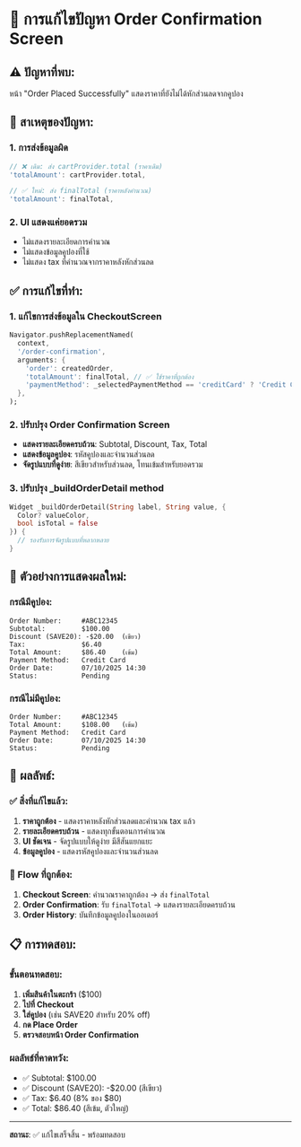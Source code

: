 # 🔧 การแก้ไขปัญหา Order Confirmation Screen

## ⚠️ ปัญหาที่พบ:
หน้า "Order Placed Successfully" แสดงราคาที่ยังไม่ได้หักส่วนลดจากคูปอง

## 🎯 สาเหตุของปัญหา:

### 1. การส่งข้อมูลผิด
```dart
// ❌ เดิม: ส่ง cartProvider.total (ราคาเดิม)
'totalAmount': cartProvider.total,

// ✅ ใหม่: ส่ง finalTotal (ราคาหลังคำนวณ)
'totalAmount': finalTotal,
```

### 2. UI แสดงแค่ยอดรวม
- ไม่แสดงรายละเอียดการคำนวณ
- ไม่แสดงข้อมูลคูปองที่ใช้
- ไม่แสดง tax ที่คำนวณจากราคาหลังหักส่วนลด

## ✅ การแก้ไขที่ทำ:

### 1. แก้ไขการส่งข้อมูลใน CheckoutScreen
```dart
Navigator.pushReplacementNamed(
  context,
  '/order-confirmation',
  arguments: {
    'order': createdOrder,
    'totalAmount': finalTotal, // ✅ ใช้ราคาที่ถูกต้อง
    'paymentMethod': _selectedPaymentMethod == 'creditCard' ? 'Credit Card' : 'Other',
  },
);
```

### 2. ปรับปรุง Order Confirmation Screen
- **แสดงรายละเอียดครบถ้วน**: Subtotal, Discount, Tax, Total
- **แสดงข้อมูลคูปอง**: รหัสคูปองและจำนวนส่วนลด
- **จัดรูปแบบที่ดูง่าย**: สีเขียวสำหรับส่วนลด, โทนเข้มสำหรับยอดรวม

### 3. ปรับปรุง _buildOrderDetail method
```dart
Widget _buildOrderDetail(String label, String value, {
  Color? valueColor, 
  bool isTotal = false
}) {
  // รองรับการจัดรูปแบบที่หลากหลาย
}
```

## 🧮 ตัวอย่างการแสดงผลใหม่:

### กรณีมีคูปอง:
```
Order Number:     #ABC12345
Subtotal:         $100.00
Discount (SAVE20): -$20.00  (เขียว)
Tax:              $6.40
Total Amount:     $86.40    (เข้ม)
Payment Method:   Credit Card
Order Date:       07/10/2025 14:30
Status:           Pending
```

### กรณีไม่มีคูปอง:
```
Order Number:     #ABC12345
Total Amount:     $108.00   (เข้ม)
Payment Method:   Credit Card
Order Date:       07/10/2025 14:30
Status:           Pending
```

## 🚀 ผลลัพธ์:

### ✅ สิ่งที่แก้ไขแล้ว:
1. **ราคาถูกต้อง** - แสดงราคาหลังหักส่วนลดและคำนวณ tax แล้ว
2. **รายละเอียดครบถ้วน** - แสดงทุกขั้นตอนการคำนวณ
3. **UI ชัดเจน** - จัดรูปแบบให้ดูง่าย มีสีสันแยกแยะ
4. **ข้อมูลคูปอง** - แสดงรหัสคูปองและจำนวนส่วนลด

### 🔄 Flow ที่ถูกต้อง:
1. **Checkout Screen**: คำนวณราคาถูกต้อง → ส่ง `finalTotal`
2. **Order Confirmation**: รับ `finalTotal` → แสดงรายละเอียดครบถ้วน
3. **Order History**: บันทึกข้อมูลคูปองในออเดอร์

## 📋 การทดสอบ:

### ขั้นตอนทดสอบ:
1. **เพิ่มสินค้าในตะกร้า** ($100)
2. **ไปที่ Checkout** 
3. **ใส่คูปอง** (เช่น SAVE20 สำหรับ 20% off)
4. **กด Place Order**
5. **ตรวจสอบหน้า Order Confirmation**

### ผลลัพธ์ที่คาดหวัง:
- ✅ Subtotal: $100.00
- ✅ Discount (SAVE20): -$20.00 (สีเขียว)
- ✅ Tax: $6.40 (8% ของ $80)
- ✅ Total: $86.40 (สีเข้ม, ตัวใหญ่)

---
**สถานะ**: ✅ แก้ไขเสร็จสิ้น - พร้อมทดสอบ
